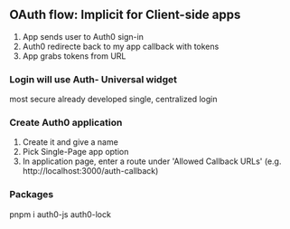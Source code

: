 ## OAuth flow: Implicit for Client-side apps

1. App sends user to Auth0 sign-in
2. Auth0 redirecte back to my app callback with tokens
3. App grabs tokens from URL

### Login will use Auth- Universal widget

most secure
already developed
single, centralized login

### Create Auth0 application

1. Create it and give a name
2. Pick Single-Page app option
3. In application page, enter a route under 'Allowed Callback URLs' (e.g. http://localhost:3000/auth-callback)

### Packages

pnpm i auth0-js auth0-lock
